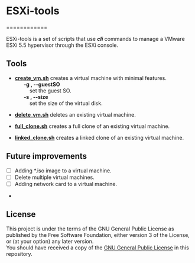 # ESXi-tools
============

ESXi-tools is a set of scripts that use ***cli*** commands to manage a VMware ESXi 5.5 hypervisor through the ESXi console.


Tools
-----
- **[create_vm.sh](https://github.com/EduardoGR/ESXi-tools/blob/master/ESXi-tools/create_vm.sh)** creates a virtual machine with minimal features.  
&nbsp;&nbsp;&nbsp;&nbsp;&nbsp;&nbsp;**-g , --guestSO**   
&nbsp;&nbsp;&nbsp;&nbsp;&nbsp;&nbsp;&nbsp;&nbsp;&nbsp;&nbsp;set the guest SO.    
&nbsp;&nbsp;&nbsp;&nbsp;&nbsp;&nbsp;**-s , --size**  
&nbsp;&nbsp;&nbsp;&nbsp;&nbsp;&nbsp;&nbsp;&nbsp;&nbsp;&nbsp;set the size of the virtual disk.
     
- **[delete_vm.sh](https://github.com/EduardoGR/ESXi-tools/blob/master/ESXi-tools/delete_vm.sh)** deletes an existing virtual machine.

- **[full_clone.sh](https://github.com/EduardoGR/ESXi-tools/blob/master/ESXi-tools/full_clone.sh)** creates a full clone of an existing virtual machine.
 
- **[linked_clone.sh](https://github.com/EduardoGR/ESXi-tools/blob/master/ESXi-tools/linked_clone.sh)**  creates a linked clone of an existing virtual machine.

Future improvements
-------------------
- [ ] Adding *.iso image to a virtual machine.
- [ ] Delete multiple virtual machines.
- [ ] Adding network card to a virtual machine.
- 

License
-------
This project is under the terms of the GNU General Public License as published by the Free Software Foundation, either version 3 of the License, or (at your option) any later version.  
You should have received a copy of the [GNU General Public License](https://github.com/EduardoGR/ESXi-tools/blob/master/LICENSE) in this repository.
